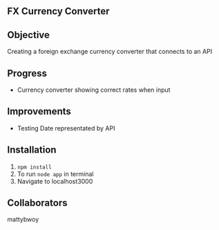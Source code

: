 ## FX Currency Converter

## Objective
Creating a foreign exchange currency converter that connects to an API

## Progress
 - Currency converter showing correct rates when input 

## Improvements
 - Testing
 Date representated by API

## Installation

1. `npm install`
2. To run `node app` in terminal
3. Navigate to localhost3000

## Collaborators
mattybwoy



